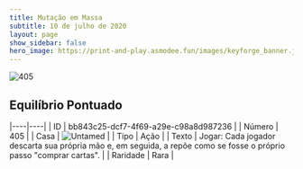 ```yaml
---
title: Mutação em Massa
subtitle: 10 de julho de 2020
layout: page
show_sidebar: false
hero_image: https://print-and-play.asmodee.fun/images/keyforge_banner.jpg
---
```


![405](https://cdn.keyforgegame.com/media/card_front/pt/479_405_3XFW5R3V677V_pt.png)

## Equilíbrio Pontuado

|----|----|
| ID | bb843c25-dcf7-4f69-a29e-c98a8d987236 |
| Número | 405 |
| Casa | ![Untamed](https://archonarcana.com/images/thumb/b/bd/Untamed.png/22px-Untamed.png "Indomados") |
| Tipo | Ação |
| Texto | Jogar: Cada jogador descarta sua própria mão e, em seguida, a repõe como se fosse o próprio passo "comprar cartas". |
| Raridade | Rara |
